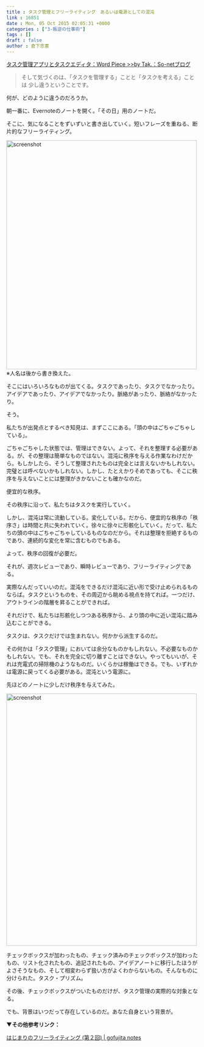 ```yaml
---
title : タスク管理とフリーライティング　あるいは電源としての混沌
link : 16851
date : Mon, 05 Oct 2015 02:05:31 +0000
categories : ["3-叛逆の仕事術"]
tags : []
draft : false
author : 倉下忠憲
---
```


<a href="http://takpluspluslog.blog.so-net.ne.jp/2015-10-04">タスク管理アプリとタスクエディタ：Word Piece &gt;&gt;by Tak.：So-netブログ</a>

<blockquote>そして気づくのは、「タスクを管理する」ことと「タスクを考える」ことは
少し違うということです。</blockquote>

何が、どのように違うのだろうか。

朝一番に、Evernoteのノートを開く。「その日」用のノートだ。

そこに、気になることをずいずいと書き出していく。短いフレーズを重ねる、断片的なフリーライティング。

<a href="https://rashita.net/blog/?attachment_id=16852" rel="attachment wp-att-16852"><img src="https://rashita.net/blog/wp-content/uploads/2015/10/screenshot-500x600.png" alt="screenshot" width="500" height="600" class="alignnone size-medium wp-image-16852" /></a>
※人名は後から書き換えた。

そこにはいろいろなものが出てくる。タスクであったり、タスクでなかったり。アイデアであったり、アイデアでなかったり。脈絡があったり、脈絡がなかったり。

そう。

私たちが出発点とするべき知見は、まずここにある。「頭の中はごちゃごちゃしている」。

ごちゃごちゃした状態では、管理はできない。よって、それを整理する必要がある。が、その整理は簡単なものではない。混沌に秩序を与える作業なわけだから。もしかしたら、そうして整理されたものは完全とは言えないかもしれない。完璧とは呼べないかもしれない。しかし、たとえかりそめであっても、そこに秩序を与えないことには整理がきかないことも確かなのだ。

便宜的な秩序。

その秩序に沿って、私たちはタスクを実行していく。

しかし、混沌は常に流動している。変化している。だから、便宜的な秩序の「秩序さ」は時間と共に失われていく。徐々に徐々に形骸化していく。だって、私たちの頭の中はごちゃごちゃしているものなのだから。それは整理を拒絶するものであり、連続的な変化を常に含むものでもある。

よって、秩序の回復が必要だ。

それが、週次レビューであり、瞬時レビューであり、フリーライティングである。

実際なんだっていいのだ。混沌をできるだけ混沌に近い形で受け止められるものならば。タスクというものを、その周辺から眺める視点を持てれば。一つだけ、アウトラインの階層を昇ることができれば。

それだけで、私たちは形骸化しつつある秩序から、より頭の中に近い混沌に踏み込むことができる。

タスクは、タスクだけでは生まれない。何かから派生するのだ。

その何かは「タスク管理」においては余分なものかもしれない。不必要なものかもしれない。でも、それを完全に切り離すことはできない。やってもいいが、それは充電式の掃除機のようなものだ。いくらかは稼働はできる。でも、いずれかは電源に戻ってくる必要がある。混沌という電源に。

先ほどのノートに少しだけ秩序を与えてみた。

<a href="https://rashita.net/blog/?attachment_id=16853" rel="attachment wp-att-16853"><img src="https://rashita.net/blog/wp-content/uploads/2015/10/screenshot1-500x661.png" alt="screenshot" width="500" height="661" class="alignnone size-medium wp-image-16853" /></a>

チェックボックスが加わったもの、チェック済みのチェックボックスが加わったもの、リスト化されたもの、追記されたもの、アイデアノートに移行したほうがよさそうなもの、そして相変わらず扱い方がよくわからないもの。そんなものに分けられた。タスク・プリズム。

その後、チェックボックスがついたものだけが、タスク管理の実際的な対象となる。

でも、背景はいつだって存在しているのだ。あなた自身という背景が。

<strong>▼その他参考リンク：</strong>

<a href="http://gofujita.net/notes_fw01_gettingstarted.html">はじまりのフリーライティング (第２回) | gofujita notes</a>